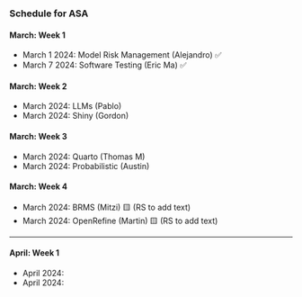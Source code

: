 ### Schedule for ASA

#### March: Week 1
- March 1 2024: Model Risk Management (Alejandro) ✅
- March 7 2024: Software Testing (Eric Ma) ✅

#### March: Week 2
- March 2024: LLMs (Pablo)
- March 2024: Shiny (Gordon)

#### March: Week 3
- March 2024: Quarto (Thomas M)
- March 2024: Probabilistic (Austin)

#### March: Week 4
- March 2024: BRMS (Mitzi)  🟨 (RS to add text)
- March 2024: OpenRefine (Martin) 🟨 (RS to add text)

---
  
#### April: Week 1
- April 2024:  
- April 2024:  
